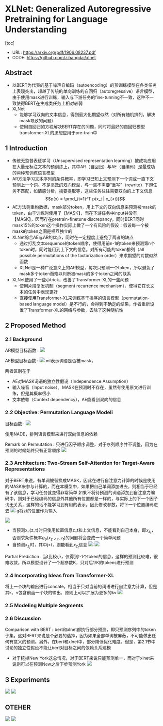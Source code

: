 # XLNet: Generalized Autoregressive Pretraining for Language Understanding
[toc]

- URL: https://arxiv.org/pdf/1906.08237.pdf
- CODE: https://github.com/zihangdai/xlnet

## Abstract
- 以BERT为代表的基于噪声自编码（autoencoding）的预训练模型在各类任务上表现突出，超越了传统的单向训练的自回归（autoregressive）语言模型，由于使用mask进行训练，输入与下游任务的fine-tunning不一致，这种不一致使得BERT在生成类任务上相对较弱
- XLNet
  - 能够学习双向的文本信息，得到最大化期望似然（对所有随机排列，解决mask导致的问题）
  - 使用自回归的方程解决BERT存在的问题，同时将最好的自回归模型transformer-XL的思想应用于pre-train中

## 1 Introduction
- 传统无监督表征学习（Unsupervised representation learning）被成功应用在大量无标注文本的预训练上，其中AR（自回归）与AE（自编码）是最成功的两种预训练语言模型
- AR方法学习文本序列的条件概率，即学习已知上文预测下一个词或一直下文预测上一个词。不是高效的双向模型，与一些不需要“重写”（rewrite）下游任务不匹配，如情感分析，摘要提取等，这些任务往往需要双向的上下文信息
$$p(x) = \prod_{t=1}^T p(x_t | x_{<t})$$
- AE方法则重构数据，mask部分token，用上下文的双向信息来预测被mask的token，由于训练时使用了【MASK】，而在下游任务中input并没有【MASK】，因而存在pretrain-finetune discrepancy，同时BERT同时mask15%的token这个操作实际上做了一个有风险的假设：假设每一个被mask的token之间是相互独立的
- XLNet综合AE与AR的优点，同时在一定程度上避免了两者的缺点
  - 通过打乱文本sequence的token顺序，使得用前n-1的token来预测第n个token时，同时能用到上下文的信息。对所有可能的token排列（all possible permutations of the factorization order）来求期望的对数似然函数
  - XLNet是一种广泛意义上的AR模型，每次只预测一个token，所以避免了mask多个token而难以判断被mask的多个token之间的联系
- XLNet使用了一些小trick，改善了Transformer-XL的一些问题
  - 使用片段复发机制（segment recurrence mechanism），使得它在长文本的任务中表现更好
  - 直接使用Transformer-XL来训练基于排序的语言模型（permutation-based language model）是不行的，会得到不确定的结果，作者重新设置了Transformer-XL的网络与参数，去除了这种随机性

## 2 Proposed Method
### 2.1 Background
AR模型目标函数
: ![](../../images/d0001/00901410223204124102.png)

AE模型目标函数
: ![](../../images/d0001/00901400223204144002.png)
mt表示词语是否被mask，

两者区别在于
- AE对MASK词语的独立性假设（Independence Assumption）
- 输入噪音（Input noise），MASK在预测时不存在，虽然有使用原文进行训练，但是其概率很小
- 文本依赖（Context dependency），AE能看到双向的信息

### 2.2 Objective: Permutation Language Modeli
目标函数
: ![](../../images/d0001/00901010223204270102.png)

使用NADE，排列语言模型来进行双向信息的依赖

Remark on Permutation
: 只进行因子顺序调整，对于序列顺序并不调整，因为在预测的时候始终只有正常顺序
![](../../images/d0001/00901510223204365102.png)

### 2.3 Architecture: Two-Stream Self-Attention for Target-Aware Representations
对于BERT来说，有单词被替换成MASK，因此在进行自注意力计算的时候是使用的MASK来参与计算的，而在本模型中，如果把自己单词添加进去，则相当于已经有了该信息，学习任务就变得非常简单
如果不将待预测的词语添加到自注意力编码中，则对于已经编码的信息外其他所有位置都是一样的，与实际上的下一个因子词无关系，这样的话不能学习到有用的表示，因此修改参数，将下一个位置编码进去
![](../../images/d0001/00901370223204493702.png)
g将zt的位置作为输入

![](../../images/d0001/00901220223204382202.png)
- 当预测x_{z_t}时只使用位置信息z_t和上文信息，不能看到自己本身，即$x_{z_t}$，否则求条件概率$g_{\theta}(x_{z<t},z_t)$的问题将会变成一个简单问题
- 当预测$x_{z_j}$时，其中j>t，则能看到$x_{z_t}$信息
![](../../images/d0001/00901010223204560102.png)
![](../../images/d0001/01001210200205122102.png)

Partial Prediction
: 当t比较小，仅得到t-1个token的信息，这样的预测比较难，很难收敛，所以模型设计了一个超参数K，只对后1/K的tokens进行预测

### 2.4 Incorporating Ideas from Transformer-XL

将上一个块的输出进行concate，相当于只对当前的词语进行自注意力计算，但是其k，v包含前面一个块的输出，原则上可以扩展为更多的kv
![](../../images/d0001/01001130200205261302.png)


### 2.5 Modeling Multiple Segments

### 2.6 Discussion
Comparison with BERT
: bert和xlnet都执行部分预测，即只预测序列中的token子集。这对BERT来说是个必要的选择，因为如果全部单词被屏蔽，不可能做出任何有意义的预测。另外，在bert和xlnet中，部分降低优化难度。但是，第2.1节中讨论的独立性假设不能让bert对目标之间的依赖关系建模
- 对于挖掉New York这总情况，对于BERT来说只能预测单一，而对于xlnet来说则可以在预测New之后下步预测York
![](../../images/d0001/01001580200205075802.png)

## 3 Experiments
![](../../images/d0001/01001020200205100202.png)
![](../../images/d0001/01001260200205102602.png)

## OTEHER
![](../../images/d0001/01001020200205150202.png)
![](../../images/d0001/01001550200205155502.png)
